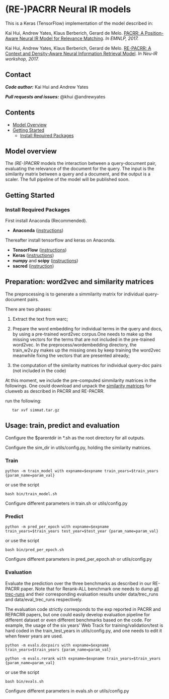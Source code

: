# (RE-)PACRR Neural IR models 

This is a Keras (TensorFlow) implementation of the model described in:

Kai Hui, Andrew Yates, Klaus Berberich, Gerard de Melo.
[PACRR: A Position-Aware Neural IR Model for Relevance Matching](https://arxiv.org/pdf/1704.03940.pdf).
*In EMNLP, 2017.*

Kai Hui, Andrew Yates, Klaus Berberich, Gerard de Melo.
[RE-PACRR: A Context and Density-Aware Neural Information Retrieval Model](https://arxiv.org/pdf/1706.10192.pdf).
*In Neu-IR workshop, 2017.*


## Contact
***Code author:*** Kai Hui and Andrew Yates

***Pull requests and issues:*** @khui @andrewyates

## Contents
* [Model Overview](#model-overview)
* [Getting Started](#getting-started)
    * [Install Required Packages](#install-required-packages)

## Model overview

The *(RE-)PACRR* models the interaction between a query-document pair, evaluating the
relevance of the document for the query. The input is the similarity matrix between 
a query and a document, and the output is a scaler. The full pipeline of the model will be 
published soon. 

## Getting Started

### Install Required Packages

First install Anaconda (Recommended).

* **Anaconda** ([instructions](https://www.continuum.io/downloads))

Thereafter install tensorflow and keras on Anaconda.

* **TensorFlow** ([instructions](https://www.tensorflow.org/install/))
* **Keras** ([instructions](https://keras.io/#installation))
* **numpy** and **scipy** ([instructions](https://www.scipy.org/install.html))
* **sacred** ([instruction](http://sacred.readthedocs.io/en/latest/quickstart.html#installation))


## Preparation: word2vec and similarity matrices

The preprocessing is to generate a simmilarity matrix for individual query-document pairs. 

There are two phases:

1) Extract the text from warc;

2) Prepare the word embedding for individual terms in the query and docs, by using a pre-trained word2vec corpus.One needs to make up the missing vectors for the terms that are not included in the pre-trained word2vec. In the preprocess/wordembedding directory, the train_w2v.py makes up the missing ones by keep training the word2vec meanwhile fixing the vectors that are presented already;

3) the computation of the similarity matrices for individual query-doc pairs (not included in the code)

At this moment, we include the pre-computed simmilarity matrices in the followings. One could download and unpack the [similarity matrices](https://drive.google.com/file/d/0B3FrsWe6Y5YqdEtfSjI4N0h1LXM/view?usp=sharing) 
for clueweb as described in PACRR and RE-PACRR. 

run the following:

       tar xvf simmat.tar.gz

## Usage: train, predict and evaluation

Configure the $parentdir in *.sh as the root directory for all outputs.

Configure the sim_dir in utils/config.py, holding the similarity matrices.

### Train

    python -m train_model with expname=$expname train_years=$train_years {param_name=param_val}

or use the script

    bash bin/train_model.sh

Configure different parameters in train.sh or utils/config.py

### Predict

    python -m pred_per_epoch with expname=$expname train_years=$train_years test_year=$test_year {param_name=param_val}

or use the script

    bash bin/pred_per_epoch.sh

Configure different parameters in pred_per_epoch.sh or utils/config.py


### Evaluation

Evaluate the prediction over the three benchmarks as described in our RE-PACRR paper. Note that 
for Rerank-ALL benchmark one needs to dump [all trec-runs](http://trec.nist.gov/results/) 
and their corresponding evaluation results
under data/trec_runs and data/eval_trec_runs respectively.

The evaluation code strictly corresponds to the exp reported in PACRR and REPACRR papers, but one could 
easily develop evaluation pipeline for different dataset or even different benchmarks based on the code. For example, the 
usage of the six years' Web Track for training/validation/test
is hard coded in the train_test_years in utils/config.py, and one needs
to edit it when fewer years are used.

    python -m evals.docpairs with expname=$expname train_years=$train_years {param_name=param_val}

    python -m evals.rerank with expname=$expname train_years=$train_years {param_name=param_val}

or use the script

    bash bin/evals.sh

Configure different parameters in evals.sh or utils/config.py



